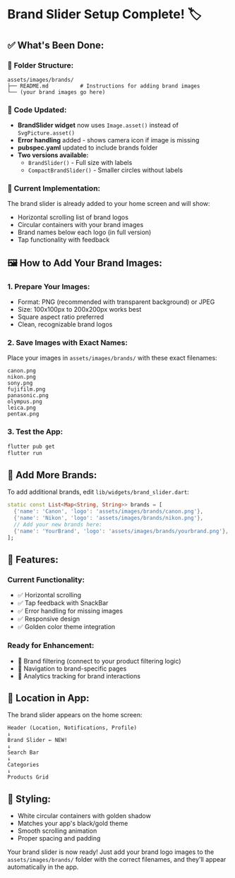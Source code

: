 # Brand Slider Setup Complete! 🏷️

## ✅ What's Been Done:

### 📁 **Folder Structure:**
```
assets/images/brands/
├── README.md          # Instructions for adding brand images
└── (your brand images go here)
```

### 🔧 **Code Updated:**
- **BrandSlider widget** now uses `Image.asset()` instead of `SvgPicture.asset()`
- **Error handling** added - shows camera icon if image is missing
- **pubspec.yaml** updated to include brands folder
- **Two versions available:**
  - `BrandSlider()` - Full size with labels
  - `CompactBrandSlider()` - Smaller circles without labels

### 📱 **Current Implementation:**
The brand slider is already added to your home screen and will show:
- Horizontal scrolling list of brand logos
- Circular containers with your brand images
- Brand names below each logo (in full version)
- Tap functionality with feedback

## 🖼️ **How to Add Your Brand Images:**

### 1. **Prepare Your Images:**
   - Format: PNG (recommended with transparent background) or JPEG
   - Size: 100x100px to 200x200px works best
   - Square aspect ratio preferred
   - Clean, recognizable brand logos

### 2. **Save Images with Exact Names:**
   Place your images in `assets/images/brands/` with these exact filenames:
   ```
   canon.png
   nikon.png
   sony.png
   fujifilm.png
   panasonic.png
   olympus.png
   leica.png
   pentax.png
   ```

### 3. **Test the App:**
   ```bash
   flutter pub get
   flutter run
   ```

## 🎯 **Add More Brands:**

To add additional brands, edit `lib/widgets/brand_slider.dart`:

```dart
static const List<Map<String, String>> brands = [
  {'name': 'Canon', 'logo': 'assets/images/brands/canon.png'},
  {'name': 'Nikon', 'logo': 'assets/images/brands/nikon.png'},
  // Add your new brands here:
  {'name': 'YourBrand', 'logo': 'assets/images/brands/yourbrand.png'},
];
```

## 🚀 **Features:**

### **Current Functionality:**
- ✅ Horizontal scrolling
- ✅ Tap feedback with SnackBar
- ✅ Error handling for missing images
- ✅ Responsive design
- ✅ Golden color theme integration

### **Ready for Enhancement:**
- 🔧 Brand filtering (connect to your product filtering logic)
- 🔧 Navigation to brand-specific pages
- 🔧 Analytics tracking for brand interactions

## 📍 **Location in App:**
The brand slider appears on the home screen:
```
Header (Location, Notifications, Profile)
↓
Brand Slider ← NEW!
↓
Search Bar
↓
Categories
↓
Products Grid
```

## 🎨 **Styling:**
- White circular containers with golden shadow
- Matches your app's black/gold theme
- Smooth scrolling animation
- Proper spacing and padding

Your brand slider is now ready! Just add your brand logo images to the `assets/images/brands/` folder with the correct filenames, and they'll appear automatically in the app.
